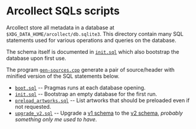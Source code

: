 # Arcollect SQLs scripts

Arcollect store all metadata in a database at `$XDG_DATA_HOME/arcollect/db.sqlite3`.
This directory contain many SQL statements used for various operations and queries on the database.

The schema itself is documented in [`init.sql`](https://github.com/DevilishSpirits/arcollect/blob/master/sqls/init.sql) which also bootstrap the database upon first use.

The program [`gen-sources.cpp`](https://github.com/DevilishSpirits/arcollect/blob/master/sqls/gen-schema-sources.cpp) generate a pair of source/header with minified version of the SQL statements below.

* [`boot.sql`](https://github.com/DevilishSpirits/arcollect/blob/master/sqls/boot.sql) -- Pragmas runs at each database opening.
* [`init.sql`](https://github.com/DevilishSpirits/arcollect/blob/master/sqls/init.sql) -- Bootstrap an empty database for the first run.
* [`preload_artworks.sql`](https://github.com/DevilishSpirits/arcollect/blob/master/sqls/preload_artworks.sql) -- List artworks that should be preloaded even if not requested.
* [`upgrade_v2.sql`](https://github.com/DevilishSpirits/arcollect/blob/master/sqls/upgrade_v2.sql) -- Upgrade a [v1 schema](https://github.com/DevilishSpirits/arcollect/blob/v0.3/db-schema/init.sql) to the [v2 schema](](https://github.com/DevilishSpirits/arcollect/blob/v0.14/sqls/init.sql)), *probably something only me used to have*.

